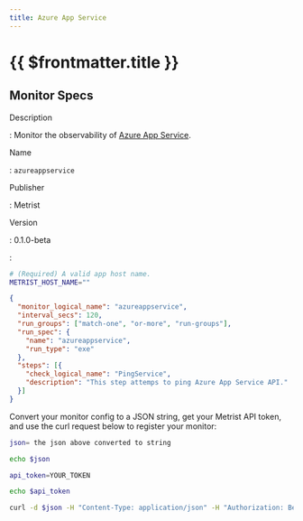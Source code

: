 ```yaml
---
title: Azure App Service
---
```


# {{ $frontmatter.title }}

## Monitor Specs

Description

: Monitor the observability of [Azure App Service](https://azure.microsoft.com/products/app-service/).

Name

: `azureappservice`

Publisher

: Metrist

Version

: 0.1.0-beta

: &nbsp;


<!--@include: /parts/_1.md-->


<!--@include: /parts/_2.md-->


<!--@include: /parts/_3.md-->


```sh
# (Required) A valid app host name.
METRIST_HOST_NAME=""
```

<!--@include: /parts/tips_env-vars.md -->


<!--@include: /parts/_4.md-->


```json
{
  "monitor_logical_name": "azureappservice",
  "interval_secs": 120,
  "run_groups": ["match-one", "or-more", "run-groups"],
  "run_spec": {
    "name": "azureappservice",
    "run_type": "exe"
  },
  "steps": [{
    "check_logical_name": "PingService",
    "description": "This step attemps to ping Azure App Service API."
  }]
}
```




Convert your monitor config to a JSON string, get your Metrist API token, and use the curl request below to register your monitor:

```sh
json= the json above converted to string

echo $json

api_token=YOUR_TOKEN

echo $api_token

curl -d $json -H "Content-Type: application/json" -H "Authorization: Bearer $api_token" 'https://app.metrist.io/api/v0/monitor-config'

```

<!--@include: /parts/tips_api.md-->


<!--@include: /parts/_5.md-->


<!--@include: /parts/result.md-->